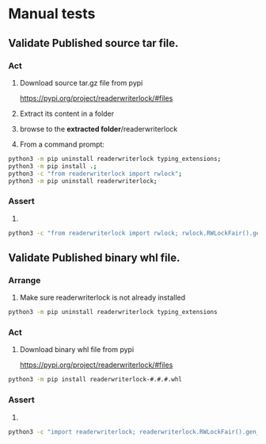 # Manual tests

## Validate  Published source tar file.

### Act
1. Download source tar.gz file from pypi

	https://pypi.org/project/readerwriterlock/#files

2. Extract its content in a folder

3. browse to the __extracted folder__/readerwriterlock

4. From a command prompt:

```bash
python3 -m pip uninstall readerwriterlock typing_extensions;
python3 -m pip install .;
python3 -c "from readerwriterlock import rwlock";
python3 -m pip uninstall readerwriterlock;
```

### Assert

1.
```bash
python3 -c "from readerwriterlock import rwlock; rwlock.RWLockFair().gen_wlock().acquire();"
```

## Validate Published binary whl file.

### Arrange
1. Make sure readerwriterlock is not already installed

```bash
python3 -m pip uninstall readerwriterlock typing_extensions
```

### Act
1. Download binary whl file from pypi

	https://pypi.org/project/readerwriterlock/#files

```bash
python3 -m pip install readerwriterlock-#.#.#.whl
```

### Assert

1.
```bash
python3 -c "import readerwriterlock; readerwriterlock.RWLockFair().gen_wlock().acquire();"
```
